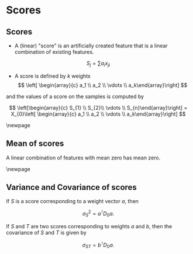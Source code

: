 # Scores 

## Scores

- A (linear) "score" is an artificially created feature that is a linear combination of existing features.

$$
S_j = \sum a_{i} x_{ji}
$$

- A score is defined by $k$ weights 
$$
\left[ \begin{array}{c} a_1 \\ a_2 \\ \vdots \\ a_k\end{array}\right]
$$

and the values of a score on the samples is computed by

$$
\left[\begin{array}{c} S_{1} \\ S_{2}\\ \vdots \\ S_{n}\end{array}\right] = X_{0}\left[ \begin{array}{c} a_1 \\ a_2 \\ \vdots \\ a_k\end{array}\right]
$$

\newpage
## Mean of scores

A linear combination of features with mean zero has mean zero.


\newpage
## Variance and Covariance of scores

If $S$ is a score corresponding to a weight vector $a$, then

$$
\sigma_{S}^2 = a^{\intercal}D_{0}a.
$$

If $S$ and $T$ are two scores corresponding to weights $a$ and $b$, then
the covariance of $S$ and $T$ is given by

$$
\sigma_{ST} = b^{\intercal}D_{0}a.
$$







